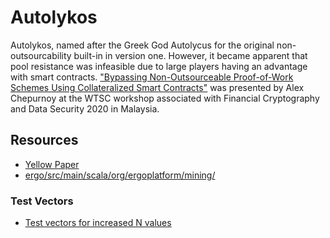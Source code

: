 # Autolykos

Autolykos, named after the Greek God Autolycus for the original non-outsourcability built-in in version one. However, it became apparent that pool resistance was infeasible due to large players having an advantage with smart contracts. ["Bypassing Non-Outsourceable Proof-of-Work Schemes Using Collateralized Smart Contracts"](https://ia.cr/2020/044) was presented by Alex Chepurnoy at the WTSC workshop associated with Financial Cryptography and Data Security 2020 in Malaysia.




## Resources

- [Yellow Paper](https://www.docdroid.net/mcoitvK/ergopow-pdf)
- [ergo/src/main/scala/org/ergoplatform/mining/](https://discord.com/channels/668903786361651200/668903786902847502/990962713675055114)

### Test Vectors 

- [Test vectors for increased N values ](https://www.ergoforum.org/t/test-vectors-for-increased-n-values/2887/2)




